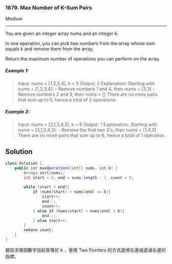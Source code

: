 ### 1679. Max Number of K-Sum Pairs
Medium

------------

You are given an integer array nums and an integer k.

In one operation, you can pick two numbers from the array whose sum equals k and remove them from the array.

Return the maximum number of operations you can perform on the array.

##### Example 1:

> Input: nums = [1,2,3,4], k = 5
> Output: 2
> Explanation: Starting with nums = [1,2,3,4]:
> \- Remove numbers 1 and 4, then nums = [2,3]
> \- Remove numbers 2 and 3, then nums = []
> There are no more pairs that sum up to 5, hence a total of 2 operations.

##### Example 2:

> Input: nums = [3,1,3,4,3], k = 6
> Output: 1
> Explanation: Starting with nums = [3,1,3,4,3]:
> \- Remove the first two 3's, then nums = [1,4,3]
> There are no more pairs that sum up to 6, hence a total of 1 operation.

## Solution
```java
class Solution {
    public int maxOperations(int[] nums, int k) {
        Arrays.sort(nums);
        int start = 0, end = nums.length - 1 ,count = 0;
        
        while (start < end){
            if (nums[start] + nums[end] == k){
                start++;
                end--;
                count++;
            } else if (nums[start] + nums[end] > k){
                end--;
            } else start++;
        }
        return count;
    }
}
```
題目求兩個數字加起來等於 k ，使用 Two Pointers 的方式遞增左邊或遞減右邊的指標。